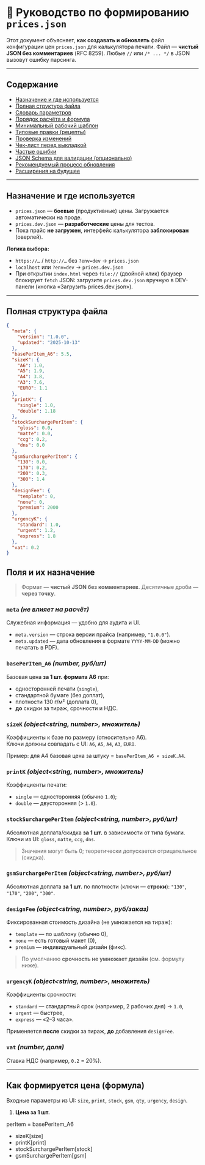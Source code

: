 # 📙 Руководство по формированию `prices.json`

Этот документ объясняет, **как создавать и обновлять** файл конфигурации цен `prices.json` для калькулятора печати.
Файл — **чистый JSON без комментариев** (RFC 8259). Любые `//` или `/* ... */` в JSON вызовут ошибку парсинга.

---

## Содержание

- [Назначение и где используется](#назначение-и-где-используется)
- [Полная структура файла](#полная-структура-файла)
- [Словарь параметров](#словарь-параметров)
- [Порядок расчёта и формула](#порядок-расчёта-и-формула)
- [Минимальный рабочий шаблон](#минимальный-рабочий-шаблон)
- [Типовые правки (рецепты)](#типовые-правки-рецепты)
- [Проверка изменений](#проверка-изменений)
- [Чек-лист перед выкладкой](#чеклист-перед-выкладкой)
- [Частые ошибки](#частые-ошибки)
- [JSON Schema для валидации (опционально)](#json-schema-для-валидации-опционально)
- [Рекомендуемый процесс обновления](#рекомендуемый-процесс-обновления)
- [Расширения на будущее](#расширения-на-будущее)

---

## Назначение и где используется

- `prices.json` — **боевые** (продуктивные) цены. Загружается автоматически на проде.
- `prices.dev.json` — **разработческие** цены для тестов.
- Пока прайс **не загружен**, интерфейс калькулятора **заблокирован** (оверлей).

**Логика выбора:**
- `https://…` / `http://…` без `?env=dev` → `prices.json`
- `localhost` или `?env=dev` → `prices.dev.json`
- При открытии `index.html` через `file://` (двойной клик) браузер блокирует `fetch` JSON: загрузите `prices.dev.json` вручную в DEV-панели (кнопка «Загрузить prices.dev.json»).

---

## Полная структура файла

```json
{
  "meta": {
    "version": "1.0.0",
    "updated": "2025-10-13"
  },
  "basePerItem_A6": 5.5,
  "sizeK": {
    "A6": 1.0,
    "A5": 1.9,
    "A4": 3.8,
    "A3": 7.6,
    "EURO": 1.1
  },
  "printK": {
    "single": 1.0,
    "double": 1.18
  },
  "stockSurchargePerItem": {
    "gloss": 0.0,
    "matte": 0.0,
    "ccg": 0.2,
    "dns": 0.0
  },
  "gsmSurchargePerItem": {
    "130": 0.0,
    "170": 0.2,
    "200": 0.3,
    "300": 1.4
  },
  "designFee": {
    "template": 0,
    "none": 0,
    "premium": 2000
  },
  "urgencyK": {
    "standard": 1.0,
    "urgent": 1.2,
    "express": 1.8
  },
  "vat": 0.2
}

```

## Поля и их назначение

> Формат — **чистый JSON без комментариев**. Десятичные дроби — **через точку**.

### `meta` *(не влияет на расчёт)*
Служебная информация — удобно для аудита и UI.
- `meta.version` — строка версии прайса (например, `"1.0.0"`).
- `meta.updated` — дата обновления в формате `YYYY-MM-DD` (можно печатать в PDF).

### `basePerItem_A6` *(number, руб/шт)*
Базовая цена **за 1 шт. формата A6** при:
- односторонней печати (`single`),
- стандартной бумаге (без доплат),
- плотности 130 г/м² (доплата 0),
- **до** скидки за тираж, срочности и НДС.

### `sizeK` *(object<string, number>, множитель)*
Коэффициенты к базе по размеру (относительно A6).  
Ключи должны совпадать с UI: `A6`, `A5`, `A4`, `A3`, `EURO`.

Пример: для A4 базовая цена за штуку = `basePerItem_A6 × sizeK.A4`.

### `printK` *(object<string, number>, множитель)*
Коэффициенты печати:
- `single` — односторонняя (обычно `1.0`);
- `double` — двусторонняя (> `1.0`).

### `stockSurchargePerItem` *(object<string, number>, руб/шт)*
Абсолютная доплата/скидка **за 1 шт.** в зависимости от типа бумаги.
Ключи из UI: `gloss`, `matte`, `ccg`, `dns`.

> Значения могут быть 0; теоретически допускается отрицательное (скидка).

### `gsmSurchargePerItem` *(object<string, number>, руб/шт)*
Абсолютная доплата **за 1 шт.** по плотности (ключи — **строки**):
`"130"`, `"170"`, `"200"`, `"300"`.

### `designFee` *(object<string, number>, руб/заказ)*
Фиксированная стоимость дизайна (не умножается на тираж):
- `template` — по шаблону (обычно 0),
- `none` — есть готовый макет (0),
- `premium` — индивидуальный дизайн (фикс).

> По умолчанию **срочность не умножает дизайн** (см. формулу ниже).

### `urgencyK` *(object<string, number>, множитель)*
Коэффициенты срочности:
- `standard` — стандартный срок (например, 2 рабочих дня) → `1.0`,
- `urgent` — быстрее,
- `express` — «2–3 часа».

Применяется **после** скидки за тираж, **до** добавления `designFee`.

### `vat` *(number, доля)*
Ставка НДС (например, `0.2` = 20%).

---

## Как формируется цена (формула)

Входные параметры из UI: `size`, `print`, `stock`, `gsm`, `qty`, `urgency`, `design`.

1. **Цена за 1 шт.**

perItem =
basePerItem_A6
- sizeK[size]
- printK[print]
- stockSurchargePerItem[stock]
- gsmSurchargePerItem[gsm]

